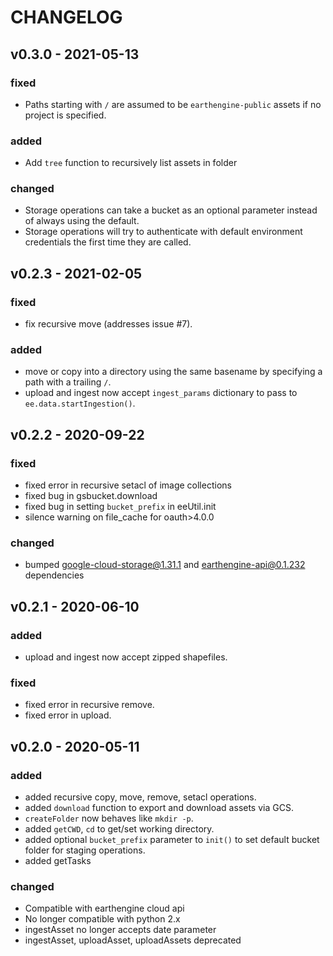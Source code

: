 # CHANGELOG

## v0.3.0 - 2021-05-13

### fixed
- Paths starting with `/` are assumed to be `earthengine-public` assets if no project is specified.

### added
- Add `tree` function to recursively list assets in folder

### changed
- Storage operations can take a bucket as an optional parameter instead of always using the default.
- Storage operations will try to authenticate with default environment credentials the first time they are called.


## v0.2.3 - 2021-02-05

### fixed
- fix recursive move (addresses issue #7).

### added
- move or copy into a directory using the same basename by specifying a path with a trailing `/`.
- upload and ingest now accept `ingest_params` dictionary to pass to `ee.data.startIngestion()`.

## v0.2.2 - 2020-09-22

### fixed
- fixed error in recursive setacl of image collections
- fixed bug in gsbucket.download
- fixed bug in setting `bucket_prefix` in eeUtil.init
- silence warning on file_cache for oauth>4.0.0

### changed
- bumped google-cloud-storage@1.31.1 and earthengine-api@0.1.232 dependencies

## v0.2.1 - 2020-06-10

### added
- upload and ingest now accept zipped shapefiles.

### fixed
- fixed error in recursive remove.
- fixed error in upload.

## v0.2.0 - 2020-05-11

### added
- added recursive copy, move, remove, setacl operations.
- added `download` function to export and download assets via GCS.
- `createFolder` now behaves like `mkdir -p`.
- added `getCWD`, `cd` to get/set working directory.
- added optional `bucket_prefix` parameter to `init()` to set default bucket
folder for staging operations.
- added getTasks

### changed
- Compatible with earthengine cloud api
- No longer compatible with python 2.x
- ingestAsset no longer accepts date parameter
- ingestAsset, uploadAsset, uploadAssets deprecated
